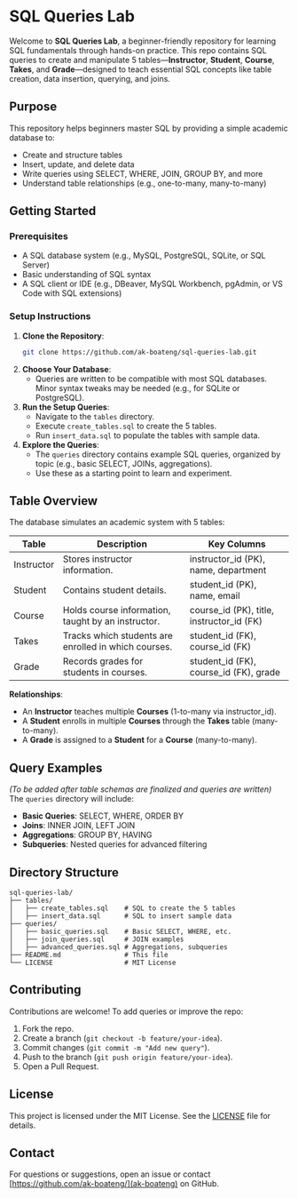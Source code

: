 # SQL Queries Lab

Welcome to **SQL Queries Lab**, a beginner-friendly repository for learning SQL fundamentals through hands-on practice. This repo contains SQL queries to create and manipulate 5 tables—**Instructor**, **Student**, **Course**, **Takes**, and **Grade**—designed to teach essential SQL concepts like table creation, data insertion, querying, and joins.

## Purpose
This repository helps beginners master SQL by providing a simple academic database to:
- Create and structure tables
- Insert, update, and delete data
- Write queries using SELECT, WHERE, JOIN, GROUP BY, and more
- Understand table relationships (e.g., one-to-many, many-to-many)

## Getting Started

### Prerequisites
- A SQL database system (e.g., MySQL, PostgreSQL, SQLite, or SQL Server)
- Basic understanding of SQL syntax
- A SQL client or IDE (e.g., DBeaver, MySQL Workbench, pgAdmin, or VS Code with SQL extensions)

### Setup Instructions
1. **Clone the Repository**:
   ```bash
   git clone https://github.com/ak-boateng/sql-queries-lab.git
   ```
2. **Choose Your Database**:
   - Queries are written to be compatible with most SQL databases. Minor syntax tweaks may be needed (e.g., for SQLite or PostgreSQL).
3. **Run the Setup Queries**:
   - Navigate to the `tables` directory.
   - Execute `create_tables.sql` to create the 5 tables.
   - Run `insert_data.sql` to populate the tables with sample data.
4. **Explore the Queries**:
   - The `queries` directory contains example SQL queries, organized by topic (e.g., basic SELECT, JOINs, aggregations).
   - Use these as a starting point to learn and experiment.

## Table Overview
The database simulates an academic system with 5 tables:

| Table       | Description                                                                 | Key Columns                              |
|-------------|-----------------------------------------------------------------------------|------------------------------------------|
| Instructor  | Stores instructor information.                                              | instructor_id (PK), name, department     |
| Student     | Contains student details.                                                   | student_id (PK), name, email             |
| Course      | Holds course information, taught by an instructor.                          | course_id (PK), title, instructor_id (FK)|
| Takes       | Tracks which students are enrolled in which courses.                        | student_id (FK), course_id (FK)          |
| Grade       | Records grades for students in courses.                                     | student_id (FK), course_id (FK), grade   |

**Relationships**:
- An **Instructor** teaches multiple **Courses** (1-to-many via instructor_id).
- A **Student** enrolls in multiple **Courses** through the **Takes** table (many-to-many).
- A **Grade** is assigned to a **Student** for a **Course** (many-to-many).

## Query Examples
*(To be added after table schemas are finalized and queries are written)*  
The `queries` directory will include:
- **Basic Queries**: SELECT, WHERE, ORDER BY
- **Joins**: INNER JOIN, LEFT JOIN
- **Aggregations**: GROUP BY, HAVING
- **Subqueries**: Nested queries for advanced filtering

## Directory Structure
```
sql-queries-lab/
├── tables/
│   ├── create_tables.sql    # SQL to create the 5 tables
│   ├── insert_data.sql      # SQL to insert sample data
├── queries/
│   ├── basic_queries.sql    # Basic SELECT, WHERE, etc.
│   ├── join_queries.sql     # JOIN examples
│   ├── advanced_queries.sql # Aggregations, subqueries
├── README.md                # This file
└── LICENSE                  # MIT License
```

## Contributing
Contributions are welcome! To add queries or improve the repo:
1. Fork the repo.
2. Create a branch (`git checkout -b feature/your-idea`).
3. Commit changes (`git commit -m "Add new query"`).
4. Push to the branch (`git push origin feature/your-idea`).
5. Open a Pull Request.

## License
This project is licensed under the MIT License. See the [LICENSE](LICENSE) file for details.

## Contact
For questions or suggestions, open an issue or contact [https://github.com/ak-boateng/](ak-boateng) on GitHub.
